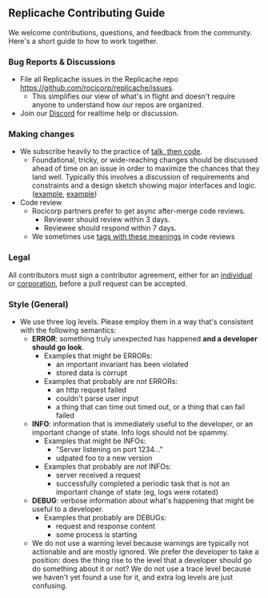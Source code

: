 ## Replicache Contributing Guide

We welcome contributions, questions, and feedback from the community. Here's a short guide
to how to work together.

### Bug Reports & Discussions

- File all Replicache issues in the Replicache repo https://github.com/rocicorp/replicache/issues.
  - This simplifies our view of what's in flight and doesn't require anyone to understand how our repos are organized.
- Join our [Discord](https://discord.replicache.dev/) for realtime help or discussion.

### Making changes

- We subscribe heavily to the practice of [talk, then code](https://dave.cheney.net/2019/02/18/talk-then-code).
  - Foundational, tricky, or wide-reaching changes should be discussed ahead of time on an issue in order to maximize the chances that they land well. Typically this involves a discussion of requirements and constraints and a design sketch showing major interfaces and logic. ([example](https://github.com/rocicorp/replicache/issues/27), [example](https://github.com/rocicorp/replicache/issues/30))
- Code review
  - Rocicorp partners prefer to get async after-merge code reviews.
    - Reviewer should review within 3 days.
    - Reviewee should respond within 7 days.
  - We sometimes use [tags with these meanings](https://news.ycombinator.com/item?id=23027988) in code reviews

### Legal

All contributors must sign a contributor agreement, either for an <a href="https://rocicorp.github.io/ca/individual.html">individual</a> or <a href="https://rocicorp.github.io/ca/corporation.html">corporation</a>, before a pull request can be accepted.

### Style (General)

- We use three log levels. Please employ them in a way that's consistent with the following semantics:
  - **ERROR**: something truly unexpected has happened **and a developer should go look**.
    - Examples that might be ERRORs:
      - an important invariant has been violated
      - stored data is corrupt
    - Examples that probably are _not_ ERRORs:
      - an http request failed
      - couldn't parse user input
      - a thing that can time out timed out, or a thing that can fail failed
  - **INFO**: information that is immediately useful to the developer, or an important change of state. Info logs should not be spammy.
    - Examples that might be INFOs:
      - "Server listening on port 1234..."
      - udpated foo to a new version
    - Examples that probably are _not_ INFOs:
      - server received a request
      - successfully completed a periodic task that is not an important change of state (eg, logs were rotated)
  - **DEBUG**: verbose information about what's happening that might be useful to a developer.
    - Examples that probably are DEBUGs:
      - request and response content
      - some process is starting
  - We do not use a warning level because warnings are typically not actionable and are mostly ignored. We prefer the developer to take a position: does the thing rise to the level that a developer should go do something about it or not? We do not use a trace level because we haven't yet found a use for it, and extra log levels are just confusing.
